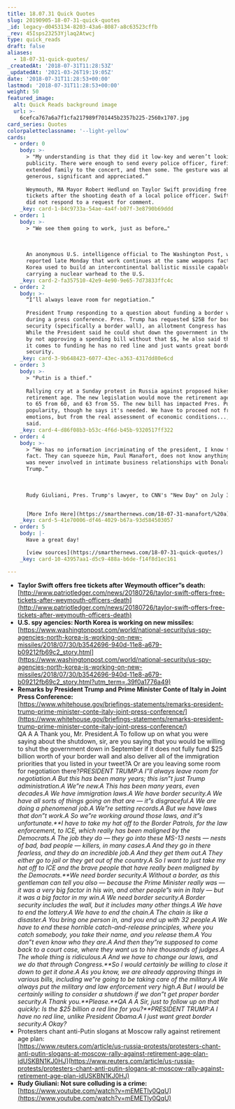 ```yaml
---
title: 18.07.31 Quick Quotes
slug: 20190905-18-07-31-quick-quotes
_id: legacy-d0453134-8203-43a6-8087-a8c63523cffb
_rev: 45Isps23253Yjlaq2Atwcj
type: quick_reads
draft: false
aliases:
  - 18-07-31-quick-quotes/
_createdAt: '2018-07-31T11:28:53Z'
_updatedAt: '2021-03-26T19:19:05Z'
date: '2018-07-31T11:28:53+00:00'
lastmod: '2018-07-31T11:28:53+00:00'
weight: 50
featured_image:
  alt: Quick Reads background image
  url: >-
    6cefca767a6a7f1cfa217989f701445b2357b225-2560x1707.jpg
card_series: Quotes
colorpaletteclassname: '--light-yellow'
cards:
  - order: 0
    body: >-
      > "My understanding is that they did it low-key and weren’t looking for
      publicity. There were enough to send every police officer, firefighter and
      extended family to the concert, and then some. The gesture was absolutely
      generous, significant and appreciated.”  
        
      Weymouth, MA Mayor Robert Hedlund on Taylor Swift providing free concert
      tickets after the shooting death of a local police officer. Swift's camp
      did not respond to a request for comment.
    _key: card-1-84c9733a-54ae-4a4f-b07f-3e8790b69ddd
  - order: 1
    body: >-
      > "We see them going to work, just as before…"  
        
        
        
      An anonymous U.S. intelligence official to The Washington Post, which
      reported late Monday that work continues at the same weapons factory North
      Korea used to build an intercontinental ballistic missile capable of
      carrying a nuclear warhead to the U.S.
    _key: card-2-fa357510-42e9-4e90-9e65-7d73833ffc4c
  - order: 2
    body: >-
      “I’ll always leave room for negotiation.”  
        
      President Trump responding to a question about funding a border wall
      during a press conference. Pres. Trump has requested $25B for border
      security (specifically a border wall), an allotment Congress has not met.
      While the President said he could shut down the government in the future
      by not approving a spending bill without that $$, he also said that when
      it comes to funding he has no red line and just wants great border
      security.
    _key: card-3-9b648423-6077-43ec-a363-4317dd80e6cd
  - order: 3
    body: >-
      > "Putin is a thief."  
        
      Rallying cry at a Sunday protest in Russia against proposed hikes to the
      retirement age. The new legislation would move the retirement age for men
      to 65 from 60, and 63 from 55. The new bill has impacted Pres. Putin's
      popularity, though he says it's needed. We have to proceed not from
      emotions, but from the real assessment of economic conditions..., Putin
      said.
    _key: card-4-d86f08b3-b53c-4f6d-b45b-9320517ff322
  - order: 4
    body: >-
      > “He has no information incriminating of the president, I know that for a
      fact. They can squeeze him, Paul Manafort, does not know anything …. he
      was never involved in intimate business relationships with Donald
      Trump.”  
        
        
        
      Rudy Giuliani, Pres. Trump's lawyer, to CNN's "New Day" on July 30


      [More Info Here](https://smarthernews.com/18-07-31-manafort/%20a)
    _key: card-5-41e70006-df46-4029-b67a-93d584503057
  - order: 5
    body: |-
      Have a great day!

      [view sources](https://smarthernews.com/18-07-31-quick-quotes/)
    _key: card-10-43957aa1-d5c9-488a-b6de-f14f8d1ec161

---
```

* **Taylor Swift offers free tickets after Weymouth officer”s death:**  
[http://www.patriotledger.com/news/20180726/taylor-swift-offers-free-tickets-after-weymouth-officers-death](http://www.patriotledger.com/news/20180726/taylor-swift-offers-free-tickets-after-weymouth-officers-death)
* **U.S. spy agencies: North Korea is working on new missiles:**  
[https://www.washingtonpost.com/world/national-security/us-spy-agencies-north-korea-is-working-on-new-missiles/2018/07/30/b3542696-940d-11e8-a679-b09212fb69c2_story.html](https://www.washingtonpost.com/world/national-security/us-spy-agencies-north-korea-is-working-on-new-missiles/2018/07/30/b3542696-940d-11e8-a679-b09212fb69c2_story.html?utm_term=.39f0a1776a49)
* **Remarks by President Trump and Prime Minister Conte of Italy in Joint Press Conference:**  
[https://www.whitehouse.gov/briefings-statements/remarks-president-trump-prime-minister-conte-italy-joint-press-conference/](https://www.whitehouse.gov/briefings-statements/remarks-president-trump-prime-minister-conte-italy-joint-press-conference/)  
QA A A Thank you, Mr. President.A To follow up on what you were saying about the shutdown, sir, are you saying that you would be willing to shut the government down in September if it does not fully fund $25 billion worth of your border wall and also deliver all of the immigration priorities that you listed in your tweet?A Or are you leaving some room for negotiation there?_PRESIDENT TRUMP:A I”ll always leave room for negotiation.A But this has been many years; this isn”t just Trump administration.A We”re new.A This has been many years, even decades.A We have immigration laws.A We have border security.A We have all sorts of things going on that are — it”s disgraceful.A We are doing a phenomenal job.A We”re setting records.A But we have laws that don”t work.A So we”re working around those laws, and it”s unfortunate.**I have to take my hat off to the Border Patrols, for the law enforcement, to ICE, which really has been maligned by the Democrats.A The job they do — they go into these MS-13 nests — nests of bad, bad people — killers, in many cases.A And they go in there fearless, and they do an incredible job.A And they get them out.A They either go to jail or they get out of the country.A So I want to just take my hat off to ICE and the brave people that have really been maligned by the Democrats.**We need border security.A Without a border, as this gentleman can tell you also — because the Prime Minister really was — it was a very big factor in his win, and other people”s win in Italy — but it was a big factor in my win.A We need border security.A Border security includes the wall, but it includes many other things.A We have to end the lottery.A We have to end the chain.A The chain is like a disaster.A You bring one person in, and you end up with 32 people.A We have to end these horrible catch-and-release principles, where you catch somebody, you take their name, and you release them.A You don”t even know who they are.A And then they”re supposed to come back to a court case, where they want us to hire thousands of judges.A The whole thing is ridiculous.A And we have to change our laws, and we do that through Congress.**So I would certainly be willing to close it down to get it done.A As you know, we are already approving things in various bills, including we”re going to be taking care of the military.A We always put the military and law enforcement very high.A But I would be certainly willing to consider a shutdown if we don”t get proper border security.A Thank you.**Please.**QA A A Sir, just to follow up on that quickly: Is the $25 billion a red line for you?**PRESIDENT TRUMP:A I have no red line, unlike President Obama.A I just want great border security.A Okay?_
* Protesters chant anti-Putin slogans at Moscow rally against retirement age plan:  
[https://www.reuters.com/article/us-russia-protests/protesters-chant-anti-putin-slogans-at-moscow-rally-against-retirement-age-plan-idUSKBN1KJ0HJ](https://www.reuters.com/article/us-russia-protests/protesters-chant-anti-putin-slogans-at-moscow-rally-against-retirement-age-plan-idUSKBN1KJ0HJ)
* **Rudy Giuliani: Not sure colluding is a crime:**  
[https://www.youtube.com/watch?v=mEMETly0QqU](https://www.youtube.com/watch?v=mEMETly0QqU)